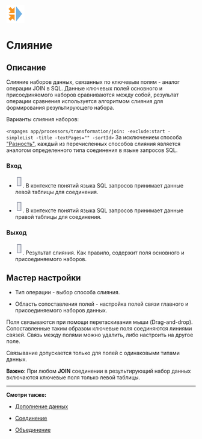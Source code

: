 ![](../../../media/app/processors/transformation/join_vendor.svg)
# Слияние

## Описание

Слияние наборов данных, связанных по ключевым полям - аналог операции JOIN в SQL. Данные ключевых полей основного и присоединяемого наборов сравниваются между собой, результат операции сравнения используется алгоритмом слияния для формирования результирующего набора. 

Варианты слияния наборов:
 
`<nspages app/processors/transformation/join: -exclude:start -simpleList -title -textPages="" -sortId>`
За исключением способа ["Разность"](../../../app/processors/transformation/join/distinct.md), каждый из перечисленных способов слияния является аналогом определенного типа соединения в языке запросов SQL.

### Вход 


*  ![](../../../media/app/icons/ports/output_table_inactive.svg). В контексте понятий языка SQL запросов принимает данные левой таблицы для соединения.

*  ![](../../../media/app/icons/ports/output_table_inactive.svg).  В контексте понятий языка SQL запросов принимает данные правой таблицы для соединения.

### Выход 


*  ![](../../../media/app/icons/ports/output_table_inactive.svg). Результат слияния. Как правило, содержит поля основного и присоединяемого наборов.

## Мастер настройки


*  Тип операции - выбор способа слияния.

*  Область сопоставления полей - настройка полей связи главного и присоединяемого наборов данных.

Поля связываются при помощи перетаскивания мыши (Drag-and-drop). Сопоставленные таким образом ключевые поля соединяются линиями связей. Связь между полями можно удалить, либо настроить на другое поле.

Связывание допускается только для полей с одинаковыми типами данных.

**Важно**: При любом **JOIN** соединении в результирующий набор данных включаются ключевые поля только левой таблицы. 

----

**Смотри также:** 

*  [Дополнение данных](../../../app/processors/transformation/supplementation.md)

*  [Соединение](../../../app/processors/transformation/addition.md)

*  [Объединение](../../../app/processors/transformation/union.md)


